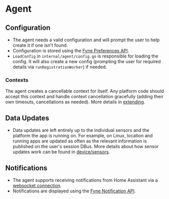 # Agent
## Configuration

- The agent needs a valid configuration and will prompt the user to help create it if one isn't found.
- Configuration is stored using the [Fyne Preferences API](https://developer.fyne.io/explore/preferences). 
- `LoadConfig` in `internal/agent/config.go` is responsible for loading the
  config. It will also create a new config (prompting the user for required
  details via `runRegistrationWorker`) if needed. 

### Contexts

The agent creates a cancellable context for itself. Any platform code should
accept this context and handle context cancellation gracefully (adding their own
timeouts, cancellations as needed). More details in [extending](extending.md).

## Data Updates

- Data updates are left entirely up to the individual sensors and the platform
  the app is running on. For example, on Linux, location and running apps are
  updated as often as the relevant information is published on the user's
  session DBus. More details about how sensor updates work can be found in
  [device/sensors](../device/sensors.md).
## Notifications

- The agent supports receiving notifications from Home Assistant via a
  [websocket
  connection](https://developers.home-assistant.io/docs/api/native-app-integration/notifications#enabling-websocket-push-notifications).
- Notifications are displayed using the [Fyne Notification
  API](https://developer.fyne.io/api/v2.3/notification.html). 
